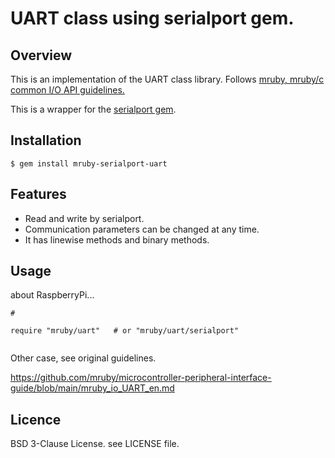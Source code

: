 # UART class using serialport gem.

## Overview

This is an implementation of the UART class library.
Follows [mruby, mruby/c common I/O API guidelines.](https://github.com/mruby/microcontroller-peripheral-interface-guide)

This is a wrapper for the [serialport gem](https://rubygems.org/gems/serialport).

## Installation

    $ gem install mruby-serialport-uart


## Features

  * Read and write by serialport.
  * Communication parameters can be changed at any time.
  * It has linewise methods and binary methods.


## Usage

about RaspberryPi...

```
#

require "mruby/uart"   # or "mruby/uart/serialport"


```

Other case, see original guidelines.

https://github.com/mruby/microcontroller-peripheral-interface-guide/blob/main/mruby_io_UART_en.md


## Licence

BSD 3-Clause License. see LICENSE file.
